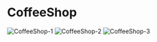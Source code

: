 # CoffeeShop
![CoffeeShop-1](https://user-images.githubusercontent.com/96956110/213885848-c7e61b28-402f-4d18-bed2-23fd8f69d8fd.jpg)
![CoffeeShop-2](https://user-images.githubusercontent.com/96956110/213885854-472c0721-aef5-414a-8120-c64858bd8296.jpg)
![CoffeeShop-3](https://user-images.githubusercontent.com/96956110/213885858-816af833-4d4e-4de0-a4f0-0cbebdd0341e.jpg)
